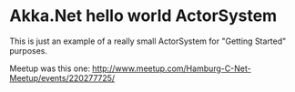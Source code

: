 # Akka.Net hello world ActorSystem

This is just an example of a really small ActorSystem for "Getting Started" purposes. 

Meetup was this one: http://www.meetup.com/Hamburg-C-Net-Meetup/events/220277725/